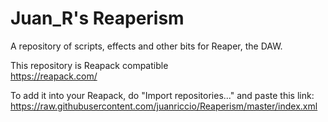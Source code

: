# Juan_R's Reaperism

A repository of scripts, effects and other bits for Reaper, the DAW.

This repository is Reapack compatible<br/>
https://reapack.com/

To add it into your Reapack, do "Import repositories..." and paste this link:<br/>
https://raw.githubusercontent.com/juanriccio/Reaperism/master/index.xml
